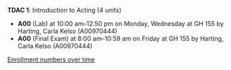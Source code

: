 **TDAC 1**: Introduction to Acting (4 units)

- **A00** (Lab) at 10:00 am–12:50 pm on Monday, Wednesday at GH 155 by Harting, Carla Kelso (A00970444)
- **A00** (Final Exam) at 8:00 am–10:59 am on Friday at GH 155 by Harting, Carla Kelso (A00970444)

[Enrollment numbers over time](./TDAC1.tsv)
